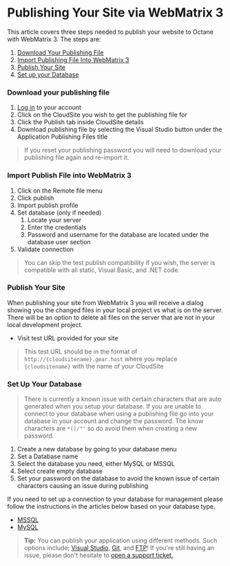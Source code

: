 # Publishing Your Site via WebMatrix 3

This article covers three steps needed to publish your website to Octane with WebMatrix 3. The steps are:

1. [Download Your Publishing File](https://www.gearhost.com/documentation/publish-via-webmatrix-3#user-content-download-your-publishing-file)
2. [Import Publishing File Into WebMatrix 3](https://www.gearhost.com/documentation/publish-via-webmatrix-3#user-content-import-publish-file-into-webmatrix-3)
3. [Publish Your Site](https://www.gearhost.com/documentation/publish-via-webmatrix-3#user-content-publish-your-site)
4. [Set up your Database](https://www.gearhost.com/documentation/publish-via-webmatrix-3#user-content-set-up-your-database)


### Download your publishing file
1. [Log in][login-link]  to your account
2. Click on the CloudSite you wish to get the publishing file for
3. Click the Publish tab inside CloudSite details
4. Download publishing file by selecting the Visual Studio button under the Application Publishing Files title

> If you reset your publishing password you will need to download your publishing file again and re-import it.

### Import Publish File into WebMatrix 3
1. Click on the Remote file menu
2. Click publish
3. Import publish profile
4. Set database (only if needed)
	1. Locate your server
	2. Enter the credentials
	3. Password and username for the database are located under the database user section
5. Validate connection

	

 >You can skip the test publish compatibility if you wish, the server is compatible with all static, Visual Basic, and .NET code.

### Publish Your Site

When publishing your site from WebMatrix 3 you will receive a dialog showing you the changed files in your local project vs what is on the server.  There will be an option to delete all files on the server that are not in your local development project.  

 

 - Visit test URL provided for your site
 
 >This test URL should be in the format of `http://{cloudsitename}.gear.host` where you replace `{cloudsitename}` with the name of your CloudSite

### Set Up Your Database

>There is currently a known issue with certain characters that are auto generated when you setup your database. If you are unable to connect to your database when using a publishing file go into your database in your account and change the password. The know characters are `*()/"'`  so do avoid them when creating a new password.

1. Create a new database by going to your database menu
2. Set a Database name
3. Select the database you need, either MySQL or MSSQL
4. Select create empty database
5. Set your password on the database to avoid the known issue of certain characters causing an issue during publishing

If you need to set up a connection to your database for management please follow the instructions in the articles below based on your database type.
   
- [MSSQL](https://www.gearhost.com/documentation/connect-to-a-mssql-database)
- [MySQL](https://www.gearhost.com/documentation/connecting-to-mysql-database)


[Login-Link]:https://my.gearhost.com/account/login

[menu-cloudsites]: https://raw.githubusercontent.com/GearHost/docs/master/Images/menu-cloudsites.png
[select-cloudsite]: https://raw.githubusercontent.com/GearHost/docs/master/Images/select-cloudsite.png
[download-publishing-file]: https://raw.githubusercontent.com/GearHost/docs/master/Images/publishfile.png

[menu-webmatrix]: https://raw.githubusercontent.com/GearHost/docs/master/Images/webmatrix-3-file-menu.png
[webmatrix-import-publish-file]: https://raw.githubusercontent.com/GearHost/docs/master/Images/webmatrix-import-publish-file.png
[webmatrix-validate-connection]: https://raw.githubusercontent.com/GearHost/docs/master/Images/webmatrix-validate-connection.png
[webmatrix-publish-preview]: https://raw.githubusercontent.com/GearHost/docs/master/Images/webmatrix-publish-preview.png
[webmatrix-destination]: https://raw.githubusercontent.com/GearHost/docs/master/Images/webmatrix-destination.png
[menu-locateserver]: https://raw.githubusercontent.com/GearHost/docs/master/Images/mssql-db-server.png
[database-viewpass]: https://raw.githubusercontent.com/GearHost/docs/master/Images/database-showhidepassword.png

[database-menu]: https://raw.githubusercontent.com/GearHost/docs/master/Images/menu-databases.png
[database-password]: https://raw.githubusercontent.com/GearHost/docs/master/Images/database-resetpassword.png
[database-name]: https://raw.githubusercontent.com/GearHost/docs/master/Images/database-namedb.png
[database-selectplan]: https://raw.githubusercontent.com/GearHost/docs/master/Images/database-selectplan.png
[database-empty]: https://raw.githubusercontent.com/GearHost/docs/master/Images/database-createempty.png

>**Tip:** You can publish your application using different methods. Such options include; [Visual Studio](https://www.gearhost.com/documentation/how-to-publish-your-app-from-visual-studio), [Git](https://www.gearhost.com/documentation/github-deploy-your-application), and [FTP](https://www.gearhost.com/documentation/how-to-publish-your-app-with-ftp)! If you're still having an issue, please don't hesitate to [open a support ticket.](https://www.gearhost.com/documentation/how-to-open-a-support-ticket)
